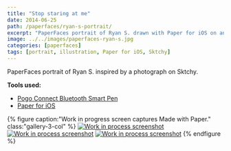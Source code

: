 ```yaml
---
title: "Stop staring at me"
date: 2014-06-25
path: /paperfaces/ryan-s-portrait/
excerpt: "PaperFaces portrait of Ryan S. drawn with Paper for iOS on an iPad."
image: ../../images/paperfaces-ryan-s.jpg
categories: [paperfaces]
tags: [portrait, illustration, Paper for iOS, Sktchy]
---
```


PaperFaces portrait of Ryan S. inspired by a photograph on Sktchy.

**Tools used:**

- [Pogo Connect Bluetooth Smart Pen](https://www.amazon.com/gp/product/B009K448L4/ref=as_li_ss_tl?ie=UTF8&camp=1789&creative=390957&creativeASIN=B009K448L4&linkCode=as2&tag=mademist-20)
- [Paper for iOS](https://paper.bywetransfer.com/)

{% figure caption:"Work in progress screen captures Made with Paper." class:"gallery-3-col" %}
[![Work in process screenshot](../../images/paperfaces-ryan-s-process-1-600.jpg)](../../images/paperfaces-ryan-s-process-1-lg.jpg) [![Work in process screenshot](../../images/paperfaces-ryan-s-process-2-600.jpg)](../../images/paperfaces-ryan-s-process-2-lg.jpg) [![Work in process screenshot](../../images/paperfaces-ryan-s-process-3-600.jpg)](../../images/paperfaces-ryan-s-process-3-lg.jpg)
{% endfigure %}

